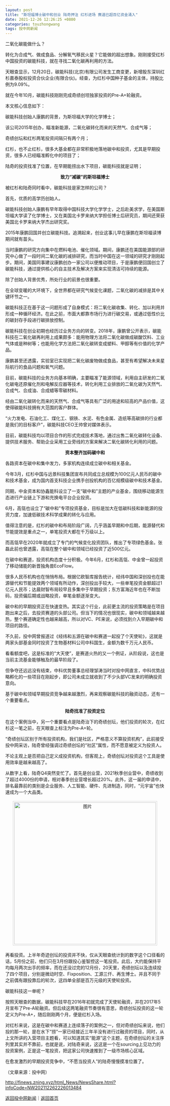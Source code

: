 ```yaml
---
layout: post
title: "斯坦福博士碳中和创业 陆奇押注 红杉进场 赛道已超百亿资金涌入"
date: 2021-12-26 12:26:25 +0800
categories: touzhongwang
tags: 投中网新闻
---
```

<p>二氧化碳能做什么？</p>
 <p>转化为合成气、做成食品、分解氧气移民火星？它能做的超出想象。刚刚接受红杉中国投资的碳能科技，就在寻找二氧化碳再利用的方法。</p>
 <p>天眼查显示，12月20日，碳能科技(北京)有限公司发生工商变更，新增股东深圳红杉嘉泰股权投资合伙企业(有限合伙)。经查，为红杉中国种子基金的主体，持股比例为9.09%。</p>
 <p>就在今年10月，碳能科技刚刚完成奇绩创坦独家投资的Pre-A+轮融资。</p>
 <p>本文核心信息如下：</p>
 <p>碳能科技创始人康鹏的背景，为斯坦福大学的化学博士；</p>
 <p>该公司2015年创办，瞄准新能源，二氧化碳转化而来的天然气、合成气等；</p>
 <p>奇绩创坛和红杉两笔投资间隔只有两个月；</p>
 <p>红杉，也不止红杉，很多大基金都在非常积极地落地碳中和投资，尤其是早期投资，很多人已经瞄准孵化中的项目了；</p>
 <p>陆奇的投资找准了位置，在早期能捞出水下项目，碳能科技就是证明；</p>
 <p align="center"><strong>致力“减碳”的斯坦福博士</strong></p><p>被红杉和陆奇同时看中，碳能科技是家怎样的公司？</p>
 <p>首先，优质的高学历创始人。</p>
 <p>碳能科技创始人康鹏有早年取得中国科技大学化学学士，之后赴美求学，在美国斯坦福大学读了化学博士，又在美国北卡罗来纳大学担任博士后研究员，期间还荣获美国北卡罗来纳大学杰出研究奖。</p>
 <p>2015年康鹏回国并创立碳能科技。追溯起来，创业这事儿早在康鹏在斯坦福读博期间就有苗头。</p>
 <p>当时康鹏的研究方向集中在燃料电池、催化领域。期间，康鹏还在美国能源部的研究中心做了一段时间二氧化碳的减排研究，而当时中国在这一领域的研究才刚刚起步。期间，美国同事建议康鹏创办一家公司以便推动项目，于是康鹏便回国创立了碳能科技，通过提供核心的自主技术及解决方案来实现清洁可持续的能源。</p>
 <p>除了创始人背景优秀，所处行业的前景也很重要。</p>
 <p>在全球变暖的大环境下，全世界都在研究气候变化课题，二氧化碳的减排是其中关键环节之一。</p>
 <p>碳能科技正在基于这一问题形成了自身模式：将二氧化碳收集、转化、加以利用并形成一种循环经济。在此之前，市面大都靠市场行为进行碳交易，或通过低性价比的碳封存手段进行碳排放控制。</p>
 <p>碳能科技在创业初期也经历过业务方向的转变。2018年，康鹏曾公开表示，碳能科技在二氧化碳再利用上成果颇多：能用物理方法将二氧化碳做成碳酸饮料、工业气体或是种树等；也能用化学方法把二氧化碳转变成塑料、甲醇等有价值的化学产品。</p>
 <p>康鹏甚至还透露，实验室已实现把二氧化碳废物做成食品，甚至有希望解决未来星际航行的食品问题和氧气问题。</p>
 <p>目前，碳能科技的业务方向基本明确，主要瞄准了能源领域，利用自主研发的二氧化碳电还原催化剂和电解反应器等技术，转化利用工业排放的二氧化碳为天然气、合成气、合成油、合成蜡等零碳材料。</p>
 <p>经由二氧化碳转化而来的天然气、合成气等具有广泛的用途和较高的产品价值，这使得碳能科技拥有大范围的客户群体。</p>
 <p>“火力发电、石油化工、煤化工、钢铁、水泥、有色金属、造纸等高碳排的行业都是我们的目标客户”，碳能科技CEO王帅曾对媒体表示。</p>
 <p>目前，碳能科技均以项目合作的形式完成技术落地，通过出售二氧化碳转化设备、提供技术服务、帮助企业采用工业旁线的方案来解决二氧化碳转化利用的问题。</p>
 <p align="center"><strong>资本整齐加码碳中和</strong></p><p>各路资本在碳中和集中发力，多家机构连续成立碳中和相关基金。</p>
 <p>今年3月，红杉中国与远景科技集团宣布共同成立总规模为100亿元人民币的碳中和技术基金，成为国内首支科技企业携手创投机构的百亿规模级碳中和技术基金。</p>
 <p>同期，中金资本和协鑫能科设立了一支“碳中和”主题的产业基金，围绕移动能源生态进行产业链上下游和充换电平台企业投资。</p>
 <p>6月，高瓴也设立了“碳中和”专项投资基金，目标是加大在低碳科技和新能源的投资力度，加速低碳技术科学成果的转化与应用。</p>
 <p>值得注意的是，红杉的碳中和布局阶段广阔，几乎涵盖早期和中后期，能源替代和节能提效是重点之一，单笔投资大都在千万级以上。</p>
 <p>而高瓴早在2020年就成立了专门的气候变化投资团队，推出了专项绿色基金。张磊此前也曾透露，高瓴在整个碳中和领域已经投资了近500亿元。</p>
 <p>在碳中和赛道，投资机构态度十分积极。今年6月，红杉和高瓴、中金曾一起投资了移动储能的新晋独角兽EcoFlow。</p>
 <p>很多人民币机构也在悄悄布局。根据亿欧智库报告统计，经纬中国和深创投也在能源替代和节能提效两个领域有所动作，深创投出手较大，一些单笔投资金额超过1亿元人民币；达晨财智布局较早且多集中于早期投资；东方富海近年也在不断加码，投资偏后期或战略投资，单笔金额逐渐变大。</p>
 <p>碳中和的早期投资正在快速变热。其实这个行业，此前更主流的投资策略是在项目跑出来之后，去投资赛道的头部公司。但当下的情况也很现实，碳中和领域越来越热，整个赛道确定性也越来越高，所以对VC、PE来说，必须找到介入早期碳中和项目的路径。</p>
 <p>不久前，投中网曾报道过《经纬和五源在碳中和赛道一起投了个天使轮》，这就是两家头部基金同时投资了生物基材料公司中科国生，金额为数千万元人民币。</p>
 <p>看看额度吧，这是标准的“大天使”，是赛道火热的又一个例证，从阶段说，这也是当前主流基金能够触及的最早阶段了。</p>
 <p>但争夺还远远没有结束，中科优势董事总经理邹涛当时对投中网直言，中科优势战略孵化的一些项目在刚起步，即公司未成立就收到了不少头部VC发来的明确投资意向。</p>
 <p>基于碳中和领域早期投资竞争越来越激烈，再来观察碳能科技的融资动态，还有一个重要看点。</p>
 <p align="center"><strong>陆奇找准了投资定位</strong></p><p>在这个案例当中，另一个重要看点是陆奇治下的奇绩创坛，他们投资的轮次，在红杉这一笔之前，在天眼查上标注为Pre-A+轮。</p>
 <p>“奇绩创坛区别于所有投资机构，我们是社区，严格意义不算投资机构”，此前接受投中网采访，陆奇曾经强调过奇绩创坛的“社区”属性，而不愿意被定义为投资人。</p>
 <p>不论主观上是否把自己定义成投资机构，但客观上，奇绩创坛对投资这个工具是使用效率是越来越高了。</p>
 <p>从数字上看，陆奇Q4突然变忙了。首先是创业营，2021秋季创业营中，奇绩收到了超过4000份的申请，相对春季创业营增长超过20%。此外，这一届的申请中，排名最靠前的类别是企业服务、人工智能、硬件、先进制造，同时，“元宇宙”也快速成为一个大品类。</p>
 <center><img src="https://dfscdn.dfcfw.com/download/D25622304899125142075.jpg" alt="图片" style="border:#d1d1d1 1px solid;padding:3px;margin:5px 0;" width="448" /></center><p>再看投资。上半年奇迹创坛的投资并不快，仅从天眼查统计到的数字这个口径看的话，5月份之前，他们只在3月份跟投心鉴智控这一笔投资。此后，大约能保持平均每月两次出手的频率，而在还没过完的12月份，20天里，奇绩创坛以及连续投了四个项目，分别是微动时空、Fixposition、工源三仟、再生博士。并且不同于之前偶有跟投靠后的轮次，这四单全部是百万元级的天使轮投资。</p>
 <p>碳能科技这一单呢？</p>
 <p>按照天眼查的数据，碳能科技早在2016年初就完成了天使轮融资，并在2017年5月宣布了Pre-A轮融资。但后续这两笔融资节奏很有意思，奇绩创坛投资的这一轮定义为Pre-A+，随后刚刚两个月，便是红杉入场。</p>
 <p>对红杉来说，这是在碳中和赛道上连续落子的案例之一，但对奇绩创坛来说，他们投的那一轮，是在水下“捞”一家已经接近三年半没有进行过融资的项目，同时，从上文所讲的入营项目主题看，可以知道其实“能源”这个主题，在奇绩创坛的关注序列里其实并不靠前，也就是说，对陆奇来说，这这是一个在sourcing上见功力的投资案例，正是这一笔投资，把这家公司快速推到了一级市场核心区域。</p>
 <p>在愈发激烈的早期投资竞争中，“不愿当投资人”的陆奇慢慢摸准位置了。</p><p class="em_media">（文章来源：投中网）</p>

<http://finews.zning.xyz/html_News/NewsShare.html?infoCode=NW202112262226013484>

[返回投中网新闻](//finews.withounder.com/category/touzhongwang.html)｜[返回首页](//finews.withounder.com/)